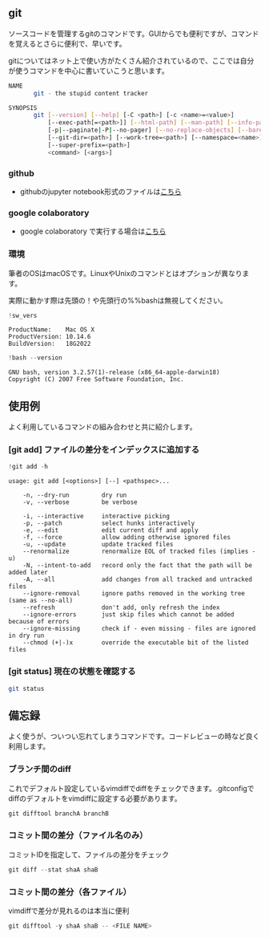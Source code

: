 
## git
ソースコードを管理するgitのコマンドです。GUIからでも便利ですが、コマンドを覚えるとさらに便利で、早いです。

gitについてはネット上で使い方がたくさん紹介されているので、ここでは自分が使うコマンドを中心に書いていこうと思います。

```bash
NAME
       git - the stupid content tracker

SYNOPSIS
       git [--version] [--help] [-C <path>] [-c <name>=<value>]
           [--exec-path[=<path>]] [--html-path] [--man-path] [--info-path]
           [-p|--paginate|-P|--no-pager] [--no-replace-objects] [--bare]
           [--git-dir=<path>] [--work-tree=<path>] [--namespace=<name>]
           [--super-prefix=<path>]
           <command> [<args>]
```

### github
- githubのjupyter notebook形式のファイルは[こちら](https://github.com/hiroshi0530/wa-src/blob/master/article/library/bash/git/git_nb.ipynb)

### google colaboratory
- google colaboratory で実行する場合は[こちら](https://colab.research.google.com/github/hiroshi0530/wa-src/blob/master/article/library/bash/git/git_nb.ipynb)

### 環境
筆者のOSはmacOSです。LinuxやUnixのコマンドとはオプションが異なります。

実際に動かす際は先頭の！や先頭行の%%bashは無視してください。


```python
!sw_vers
```

    ProductName:	Mac OS X
    ProductVersion:	10.14.6
    BuildVersion:	18G2022



```python
!bash --version
```

    GNU bash, version 3.2.57(1)-release (x86_64-apple-darwin18)
    Copyright (C) 2007 Free Software Foundation, Inc.


## 使用例

よく利用しているコマンドの組み合わせと共に紹介します。

### [git add] ファイルの差分をインデックスに追加する


```python
!git add -h
```

    usage: git add [<options>] [--] <pathspec>...
    
        -n, --dry-run         dry run
        -v, --verbose         be verbose
    
        -i, --interactive     interactive picking
        -p, --patch           select hunks interactively
        -e, --edit            edit current diff and apply
        -f, --force           allow adding otherwise ignored files
        -u, --update          update tracked files
        --renormalize         renormalize EOL of tracked files (implies -u)
        -N, --intent-to-add   record only the fact that the path will be added later
        -A, --all             add changes from all tracked and untracked files
        --ignore-removal      ignore paths removed in the working tree (same as --no-all)
        --refresh             don't add, only refresh the index
        --ignore-errors       just skip files which cannot be added because of errors
        --ignore-missing      check if - even missing - files are ignored in dry run
        --chmod (+|-)x        override the executable bit of the listed files
    


### [git status] 現在の状態を確認する 

```bash
git status
```

## 備忘録
よく使うが、ついつい忘れてしまうコマンドです。コードレビューの時など良く利用します。

### ブランチ間のdiff
これでデフォルト設定しているvimdiffでdiffをチェックできます。.gitconfigでdiffのデフォルトをvimdiffに設定する必要があります。


```python
git difftool branchA branchB
```

### コミット間の差分（ファイル名のみ）
コミットIDを指定して、ファイルの差分をチェック


```python
git diff --stat shaA shaB
```

### コミット間の差分（各ファイル）
vimdiffで差分が見れるのは本当に便利


```python
git difftool -y shaA shaB -- <FILE NAME>
```
